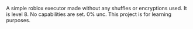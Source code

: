 A simple roblox executor made without any shuffles or encryptions used. It is level 8. No capabilities are set. 0% unc. This project is for learning purposes.
